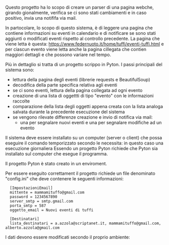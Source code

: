Questo progetto ha lo scopo di creare un parser di una pagina webche, girando gionalmente, verifica se ci sono stati cambiamenti e in caso positivo, invia una notififa via mail.

In partocolare, lo scopo di questo sistema, è di leggere una pagina che contiene informazioni su eventi in calendario e di notificare se sono stati aggiunti o modificati eventi rispetto al controllo precedente. 
La pagina che viene letta è questa: https://www.federnuoto.it/home/tuffi/eventi-tuffi.html e per ciascun evento viene letta anche la pagina cillegata che contien maggiori dettagli e che possono variare nel tempo.

Più in dettaglio si tratta di un progetto scrippo in Pyton.
I passi principali del sistema sono:
 - lettura della pagina degli eventi (librerie requests e BeautifulSoup)
 - decodifica della parte specifica relativa agli eventi
 - se ci sono eventi, lettura della pagina collegata ad ogni evento
 - creazione di una lista di oggettti di tipo "evento" con le informazioni raccolte
 - comparazione della lista degli oggetti appena creata con la lista analoga salvata durante la precedente esecuzione del sistema
 - se vengono rilevate differenze creazione e invio di notifica via mail:
   - una per segnalare nuovi eventi e una per segnalare modifiche ad un evento 

Il sistema deve essere installato su un computer (server o client) che possa eseguire il comando temporizzato secondo le necessita: in questo caso una esecuzione giornaliera
Essendo un progetto Pyton richiede che Pyton sia installato sul computer che esegue il programma.

Il progetto Pyton è stato creato in un enviroment.

Per essere eseguito correttament il progetto richiede un file denominato "config.ini" che deve contenere le seguenti informazioni:

      [ImpostazioniEmail]
      mittente = mammamituffo@gmail.com
      password = 1234567890
      server_smtp = smtp.gmail.com
      porta_smtp = 587
      oggetto_email = Nuovi eventi di tuffi
      
      [Destinatari]
      lista_destinatari = a.azzola@scriptanet.it, mammamituffo@gmail.com, alberto.azzola@gmail.com

I dati devono essere modificati secondo il proprio ambiente:

